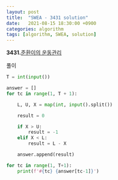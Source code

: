```yaml
---
layout: post
title:  "SWEA - 3431 solution"
date:   2021-08-15 18:30:00 +0900
categories: algorithm
tags: [algorithm, SWEA, solution]
---
```

**3431.**[준환이의 운동관리 ](https://swexpertacademy.com/main/code/problem/problemDetail.do?contestProbId=AWE_ZXcqAAMDFAV2&categoryId=AWE_ZXcqAAMDFAV2&categoryType=CODE&problemTitle=3431&orderBy=FIRST_REG_DATETIME&selectCodeLang=ALL&select-1=&pageSize=10&pageIndex=1)

풀이

```python
T = int(input())

answer = []
for tc in range(1, T + 1):

    L, U, X = map(int, input().split())

    result = 0

    if X > U:
        result = -1
    elif X < L:
        result = L - X

    answer.append(result)

for tc in range(1, T+1):
    print(f'#{tc} {answer[tc-1]}')
```

